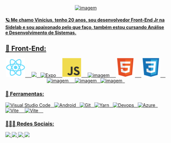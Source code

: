 <p align="center">
<a href="https://www.linkedin.com/in/vinimedeiros13/" target="_blank">
  <img src="https://i.imgur.com/sIiUQfv.gif" width="80%" alt="imagem"> <br>
  
<h4> 🪐 Me chamo Vinícius, tenho 20 anos, sou desenvolvedor Front-End Jr na Sidelab e sou apaixonado pelo que faço, também estou cursando Análise e Desenvolvimento de Sistemas.</h4>

<h2> 🚀 Front-End: </h2>

<p align="center">
<img src="https://raw.githubusercontent.com/devicons/devicon/master/icons/react/react-original.svg" width="60"> &nbsp;
&nbsp;
<img src="https://camo.githubusercontent.com/92ec9eb7eeab7db4f5919e3205918918c42e6772562afb4112a2909c1aaaa875/68747470733a2f2f6173736574732e76657263656c2e636f6d2f696d6167652f75706c6f61642f76313630373535343338352f7265706f7369746f726965732f6e6578742d6a732f6e6578742d6c6f676f2e706e67" width="60"> &nbsp;
<img src="https://cdn.icon-icons.com/icons2/2389/PNG/512/expo_logo_icon_145293.png" alt="Expo" width="65"> &nbsp;
&nbsp;
<img src="https://raw.githubusercontent.com/devicons/devicon/master/icons/javascript/javascript-original.svg" alt="imagem" width="60"> &nbsp;
&nbsp;
<img src="https://cdn.iconscout.com/icon/free/png-512/typescript-1174965.png" alt="imagem" width="60"> &nbsp;
&nbsp;
<img src="https://raw.githubusercontent.com/devicons/devicon/master/icons/html5/html5-original.svg" alt="imagem" width="60"> &nbsp;
&nbsp;
<img src="https://raw.githubusercontent.com/devicons/devicon/master/icons/css3/css3-original.svg" alt="imagem" width="60"> &nbsp;
&nbsp;
<img src="https://upload.wikimedia.org/wikipedia/commons/thumb/9/96/Sass_Logo_Color.svg/1280px-Sass_Logo_Color.svg.png" alt="imagem" width="68"> &nbsp;
&nbsp;
<img src="https://avatars.githubusercontent.com/u/20658825?s=200&v=4" alt="imagem" width="65"> &nbsp;
<img src="https://i.imgur.com/Y194qy5.png" alt="imagem" width="63"> &nbsp;

### 🔧 Ferramentas:<br>
<img height="45" title="Visual Studio Code" alt="Visual Studio Code" src="https://cdn.jsdelivr.net/gh/devicons/devicon/icons/vscode/vscode-original.svg"> &nbsp;
<img height="50" title="Android" alt="Android" src="https://1.bp.blogspot.com/-PwaAONmMm78/V-ASbVPG39I/AAAAAAAADZY/boHNhTW5V4Y45qzx6gIweePgoO2VkIhfQCLcB/s1600/image04.png"> &nbsp;
<img height="45" title="Git" alt="Git" src="https://cdn.jsdelivr.net/gh/devicons/devicon/icons/git/git-original.svg"> &nbsp;
<img height="45" title="Yarn" alt="Yarn" src="https://seeklogo.com/images/Y/yarn-logo-F5E7A65FA2-seeklogo.com.png"> &nbsp;
<img height="45" title="Devops" alt="Devops" src="https://camo.githubusercontent.com/c9446333f79a6c52f9302b9d28d2ab75312a303f206deba7a02a7d9fd0422731/68747470733a2f2f63646e2e69636f6e73636f75742e636f6d2f69636f6e2f667265652f706e672d3235362f617a7572652d6465766f70732d333632383634352d333032393837302e706e67"> &nbsp;
<img height="45" title="Azure" alt="Azure" src="https://camo.githubusercontent.com/796a6264884ec8c0d8dcb24ecd4232c1fc64c7cf8f8db836e5bbb915b7574cf8/68747470733a2f2f63646e2e6a7364656c6976722e6e65742f67682f64657669636f6e732f64657669636f6e2f69636f6e732f617a7572652f617a7572652d6f726967696e616c2e737667"> &nbsp;
<img src="https://seeklogo.com/images/V/vite-logo-BFD4283991-seeklogo.com.png" alt="Vite" width="45"> &nbsp;
&nbsp;
<img src="https://avatars.githubusercontent.com/u/54212428?s=280&v=4" alt="Vite" width="45"> &nbsp;
&nbsp;
  
### 👨🏻‍💻 Redes Sociais:

<a href="https://www.linkedin.com/in/vinimedeiros13/" alt="Linkedin">
   <img src="https://img.shields.io/badge/LinkedIn-0077B5?style=for-the-badge&logo=linkedin&logoColor=white"/>
</a>
<a href="https://www.instagram.com/vinimedeiros13/?hl=pt-br" alt="Instagram">
   <img src="https://img.shields.io/badge/Instagram-E4405F?style=for-the-badge&logo=instagram&logoColor=white"/>
</a>
<a href="https://www.youtube.com/channel/UCIjUUgu6rU6jKzj3xFXyVYg" alt="Youtube">
   <img src="https://img.shields.io/badge/YouTube-FF0000?style=for-the-badge&logo=youtube&logoColor=white"/>
</a>
<a href="vinimedeiros7@outlook.com" alt="Outlook">
   <img src="https://img.shields.io/badge/outlook%20-%230077B5.svg?&style=for-the-badge&logo=microsoft&logoColor=white"/>
</a>

</p>
